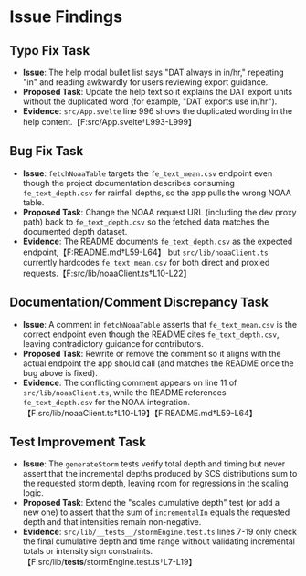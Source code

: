 # Issue Findings

## Typo Fix Task
- **Issue**: The help modal bullet list says "DAT always in in/hr," repeating "in" and reading awkwardly for users reviewing export guidance.
- **Proposed Task**: Update the help text so it explains the DAT export units without the duplicated word (for example, "DAT exports use in/hr").
- **Evidence**: `src/App.svelte` line 996 shows the duplicated wording in the help content.【F:src/App.svelte†L993-L999】

## Bug Fix Task
- **Issue**: `fetchNoaaTable` targets the `fe_text_mean.csv` endpoint even though the project documentation describes consuming `fe_text_depth.csv` for rainfall depths, so the app pulls the wrong NOAA table.
- **Proposed Task**: Change the NOAA request URL (including the dev proxy path) back to `fe_text_depth.csv` so the fetched data matches the documented depth dataset.
- **Evidence**: The README documents `fe_text_depth.csv` as the expected endpoint,【F:README.md†L59-L64】 but `src/lib/noaaClient.ts` currently hardcodes `fe_text_mean.csv` for both direct and proxied requests.【F:src/lib/noaaClient.ts†L10-L22】

## Documentation/Comment Discrepancy Task
- **Issue**: A comment in `fetchNoaaTable` asserts that `fe_text_mean.csv` is the correct endpoint even though the README cites `fe_text_depth.csv`, leaving contradictory guidance for contributors.
- **Proposed Task**: Rewrite or remove the comment so it aligns with the actual endpoint the app should call (and matches the README once the bug above is fixed).
- **Evidence**: The conflicting comment appears on line 11 of `src/lib/noaaClient.ts`, while the README references `fe_text_depth.csv` for the NOAA integration.【F:src/lib/noaaClient.ts†L10-L19】【F:README.md†L59-L64】

## Test Improvement Task
- **Issue**: The `generateStorm` tests verify total depth and timing but never assert that the incremental depths produced by SCS distributions sum to the requested storm depth, leaving room for regressions in the scaling logic.
- **Proposed Task**: Extend the "scales cumulative depth" test (or add a new one) to assert that the sum of `incrementalIn` equals the requested depth and that intensities remain non-negative.
- **Evidence**: `src/lib/__tests__/stormEngine.test.ts` lines 7-19 only check the final cumulative depth and time range without validating incremental totals or intensity sign constraints.【F:src/lib/__tests__/stormEngine.test.ts†L7-L19】
